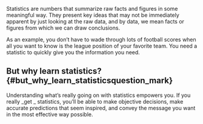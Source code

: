 Statistics  are numbers that summarize raw facts and figures in some meaningful way. They present key ideas that may not be immediately apparent by just looking at the raw data, and by data, we mean facts or figures from which we can draw conclusions.

As an example, you don’t have to wade through lots of football scores when all you want to know is the league position of your favorite team. You need a statistic to quickly give you the information you need.

## But why learn statistics? {#but_why_learn_statisticsquestion_mark}

Understanding what’s really going on with statistics empowers you. If you really \_get \_ statistics, you’ll be able to make objective decisions, make accurate predictions that seem inspired, and convey the message you want in the most effective way possible.

